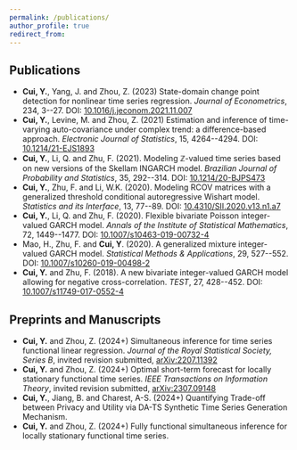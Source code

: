 ```yaml
---
permalink: /publications/
author_profile: true
redirect_from: 
---
```


## Publications

* **Cui, Y.**, Yang, J. and Zhou, Z. (2023) State-domain change point detection for nonlinear time series regression. *Journal of Econometrics*, 234, 3--27. DOI: [10.1016/j.jeconom.2021.11.007](https://doi.org/10.1016/j.jeconom.2021.11.007)
* **Cui, Y.**, Levine, M. and Zhou, Z. (2021) Estimation and inference of time-varying auto-covariance under complex trend: a difference-based approach. *Electronic Journal of Statistics*, 15, 4264--4294. DOI: [10.1214/21-EJS1893](https://projecteuclid.org/journals/electronic-journal-of-statistics/volume-15/issue-2/Estimation-and-inference-of-time-varying-auto-covariance-under-complex/10.1214/21-EJS1893.full)
* **Cui, Y.**, Li, Q. and Zhu, F. (2021). Modeling $\mathbb{Z}$-valued time series based on new versions of the Skellam INGARCH model. *Brazilian Journal of Probability and Statistics*, 35, 292--314. DOI: [10.1214/20-BJPS473](https://projecteuclid.org/journals/brazilian-journal-of-probability-and-statistics/volume-35/issue-2/Modeling-Z-valued-time-series-based-on-new-versions-of/10.1214/20-BJPS473.short)
* **Cui, Y.**, Zhu, F. and Li, W.K. (2020). Modeling RCOV matrices with a generalized threshold conditional autoregressive Wishart model. *Statistics and its Interface*, 13, 77--89. DOI: [10.4310/SII.2020.v13.n1.a7](https://www.intlpress.com/site/pub/pages/journals/items/sii/content/vols/0013/0001/a007/index.php)
* **Cui, Y.**, Li, Q. and Zhu, F. (2020). Flexible bivariate Poisson integer-valued GARCH model. *Annals of the Institute of Statistical Mathematics*, 72, 1449--1477. DOI: [10.1007/s10463-019-00732-4](https://link.springer.com/article/10.1007/s10463-019-00732-4)
* Mao, H., Zhu, F. and **Cui, Y**. (2020). A generalized mixture integer-valued GARCH model. *Statistical Methods $\&$ Applications*, 29, 527--552. 
DOI: [10.1007/s10260-019-00498-2](https://doi.org/10.1007/s10260-019-00498-2)
* **Cui, Y.** and Zhu, F. (2018). A new bivariate integer-valued GARCH model allowing for negative cross-correlation. *TEST*, 27, 428--452. DOI: [10.1007/s11749-017-0552-4](https://link.springer.com/article/10.1007/s11749-017-0552-4)

## Preprints and Manuscripts

* **Cui, Y.** and Zhou, Z. (2024+) Simultaneous inference for time series functional linear regression. *Journal of the Royal Statistical Society, Series B*, invited revision submitted, [arXiv:2207.11392](arXiv:2207.11392)
* **Cui, Y.** and Zhou, Z. (2024+) Optimal short-term forecast for locally stationary functional time series. *IEEE Transactions on Information Theory*, invited revision submitted, [arXiv:2307.09148](arXiv:2307.09148)
* **Cui, Y.**, Jiang, B. and Charest, A-S. (2024+) Quantifying Trade-off between Privacy and Utility via DA-TS Synthetic Time Series Generation Mechanism.
* **Cui, Y.** and Zhou, Z. (2024+) Fully functional simultaneous inference for locally stationary functional time series.
